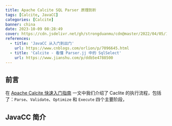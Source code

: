 ```yaml
---
title: Apache Calcite SQL Parser 原理剖析
tags: [Calcite, JavaCC]
categories: [Calcite]
banner: china
date: 2023-10-09 08:28:49
cover: https://cdn.jsdelivr.net/gh/strongduanmu/cdn@master/2022/04/05/1649126780.jpg
references:
  - title: 'JavaCC 从入门到出门'
    url: https://www.cnblogs.com/orlion/p/7096645.html
  - title: 'Calcite - 看懂 Parser.jj 中的 SqlSelect'
    url: https://www.jianshu.com/p/ddb5e4788500
---
```


## 前言

在 [Apache Calcite 快速入门指南](https://strongduanmu.com/blog/apache-calcite-quick-start-guide.html) 一文中我们介绍了 Caclite 的执行流程，包括了：`Parse`、`Validate`、`Optimize` 和 `Execute` 四个主要阶段，

## JavaCC 简介

